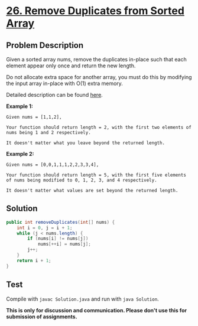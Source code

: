 # [26. Remove Duplicates from Sorted Array][title]

## Problem Description

Given a sorted array nums, remove the duplicates in-place such that each element appear only once and return the new length.

Do not allocate extra space for another array, you must do this by modifying the input array in-place with O(1) extra memory.

Detailed description can be found [here][title].

**Example 1:**

```
Given nums = [1,1,2],

Your function should return length = 2, with the first two elements of nums being 1 and 2 respectively.

It doesn't matter what you leave beyond the returned length.
```

**Example 2:**

```
Given nums = [0,0,1,1,1,2,2,3,3,4],

Your function should return length = 5, with the first five elements of nums being modified to 0, 1, 2, 3, and 4 respectively.

It doesn't matter what values are set beyond the returned length.
```

## Solution

```java
public int removeDuplicates(int[] nums) {
    int i = 0, j = i + 1;
    while (j < nums.length) {
        if (nums[i] != nums[j])
            nums[++i] = nums[j];
        j++;
    }
    return i + 1;
}
```

## Test

Compile with `javac Solution.java` and run with `java Solution`.


**This is only for discussion and communication. Please don't use this for submission of assignments.**

[title]: https://leetcode.com/problems/remove-duplicates-from-sorted-array/